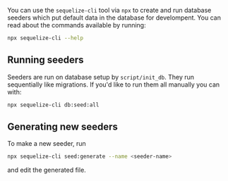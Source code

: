 You can use the `sequelize-cli` tool via `npx` to create and run database seeders which put default data in the database for develompent. You can read about the commands available by running:

```sh
npx sequelize-cli --help
```

## Running seeders

Seeders are run on database setup by `script/init_db`. They run sequentially like migrations. If you'd like to run them all manually you can with:

```sh
npx sequelize-cli db:seed:all
```

## Generating new seeders

To make a new seeder, run

```sh
npx sequelize-cli seed:generate --name <seeder-name>
```

and edit the generated file.